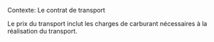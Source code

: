 Contexte: Le contrat de transport

Le prix du transport inclut les charges de carburant nécessaires à la réalisation du transport.